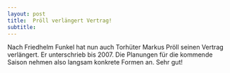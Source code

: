 ```yaml
---
layout: post
title:  Pröll verlängert Vertrag!
subtitle:  
---
```


Nach Friedhelm Funkel hat nun auch Torhüter Markus Pröll seinen Vertrag verlängert. Er unterschrieb bis 2007. Die Planungen für die kommende Saison nehmen also langsam konkrete Formen an. Sehr gut!


